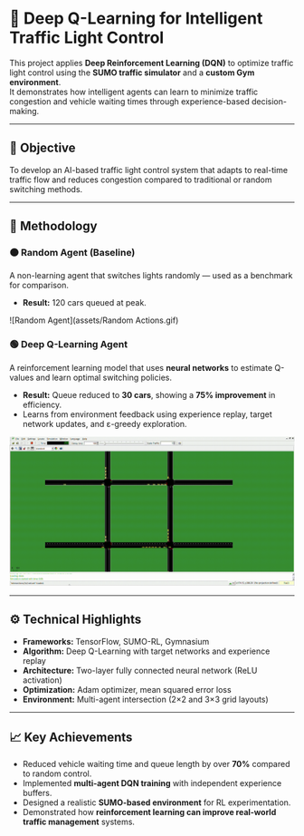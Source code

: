 # 🚦 Deep Q-Learning for Intelligent Traffic Light Control

This project applies **Deep Reinforcement Learning (DQN)** to optimize traffic light control using the **SUMO traffic simulator** and a **custom Gym environment**.  
It demonstrates how intelligent agents can learn to minimize traffic congestion and vehicle waiting times through experience-based decision-making.

---

## 🎯 Objective
To develop an AI-based traffic light control system that adapts to real-time traffic flow and reduces congestion compared to traditional or random switching methods.

---

## 🧠 Methodology

### 🟠 Random Agent (Baseline)
A non-learning agent that switches lights randomly — used as a benchmark for comparison.  
- **Result:** 120 cars queued at peak.

![Random Agent](assets/Random Actions.gif)

### 🟢 Deep Q-Learning Agent
A reinforcement learning model that uses **neural networks** to estimate Q-values and learn optimal switching policies.  
- **Result:** Queue reduced to **30 cars**, showing a **75% improvement** in efficiency.  
- Learns from environment feedback using experience replay, target network updates, and ε-greedy exploration.

![DQN Agent](assets/DQN.gif)

---

## ⚙️ Technical Highlights
- **Frameworks:** TensorFlow, SUMO-RL, Gymnasium  
- **Algorithm:** Deep Q-Learning with target networks and experience replay  
- **Architecture:** Two-layer fully connected neural network (ReLU activation)  
- **Optimization:** Adam optimizer, mean squared error loss  
- **Environment:** Multi-agent intersection (2×2 and 3×3 grid layouts)  

---

## 📈 Key Achievements
- Reduced vehicle waiting time and queue length by over **70%** compared to random control.  
- Implemented **multi-agent DQN training** with independent experience buffers.  
- Designed a realistic **SUMO-based environment** for RL experimentation.  
- Demonstrated how **reinforcement learning can improve real-world traffic management** systems.
